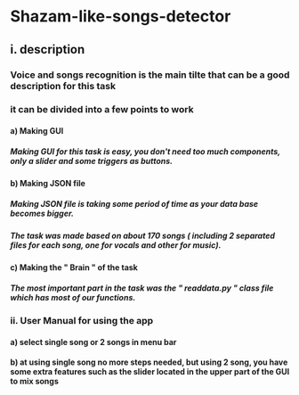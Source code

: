 # Shazam-like-songs-detector
## i. description
### Voice and songs recognition is the main tilte that can be a good description for this task
### it can be divided into a few points to work
#### a) Making GUI
##### Making GUI for this task is easy, you don't need too much components, only a slider and some triggers as buttons.
#### b) Making JSON file
##### Making JSON file is taking some period of time as your data base becomes bigger.
##### The task was made based on about 170 songs ( including 2 separated files for each song, one for vocals and other for music).
#### c) Making the " Brain " of the task
##### The most important part in the task was the " readdata.py " class file which has most of our functions.
### ii. User Manual for using the app
#### a) select single song or 2 songs in menu bar
#### b) at using single song no more steps needed, but using 2 song, you have some extra features such as the slider located in the upper part of the GUI to mix songs
